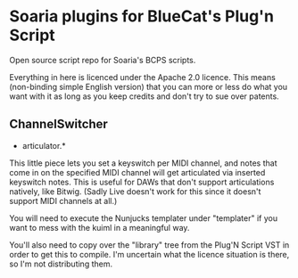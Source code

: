 # Soaria plugins for BlueCat's Plug'n Script

Open source script repo for Soaria's BCPS scripts.

Everything in here is licenced under the Apache 2.0 licence. This means (non-binding simple English version) that you can more or less do what you want with it as long as you keep credits and don't try to sue over patents.

## ChannelSwitcher

* articulator.*

This little piece lets you set a keyswitch per MIDI channel, and notes that come in on the specified MIDI channel will get articulated via inserted keyswitch notes. This is useful for DAWs that don't support articulations natively, like Bitwig. (Sadly Live doesn't work for this since it doesn't support MIDI channels at all.)

You will need to execute the Nunjucks templater under "templater" if you want to mess with the kuiml in a meaningful way.

You'll also need to copy over the "library" tree from the Plug'N Script VST in order to get this to compile. I'm uncertain what the licence situation is there, so I'm not distributing them.
